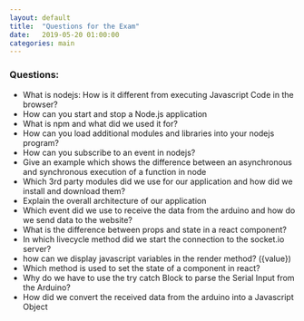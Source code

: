```yaml
---
layout: default
title:  "Questions for the Exam"
date:   2019-05-20 01:00:00
categories: main
---
```


### Questions:

* What is nodejs: How is it different from executing Javascript Code in the browser?
* How can you start and stop a Node.js application
* What is npm and what did we used it for?
* How can you load additional modules and libraries into your nodejs program?
* How can you subscribe to an event in nodejs?
* Give an example which shows the difference between an asynchronous and synchronous execution of a function in node
* Which 3rd party modules did we use for our application and how did we install and download them?
* Explain the overall architecture of our application
* Which event did we use to receive the data from the arduino and how do we send data to the website?
* What is the difference between props and state in a react component?
* In which livecycle method did we  start the connection to the socket.io server?
* how can we display javascript variables in the render method? ({value}) 
* Which method is used to set the state of a  component in react? 
* Why do we have to use the try catch Block to parse the Serial Input from the Arduino?
* How did we convert the received data from the arduino into a Javascript Object

